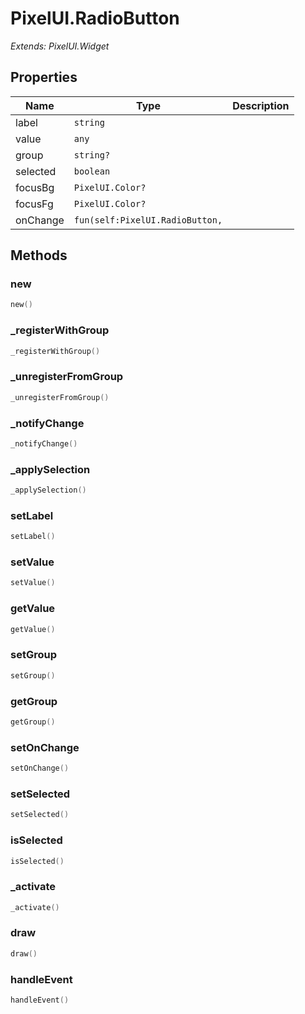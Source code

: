 # PixelUI.RadioButton

*Extends: PixelUI.Widget*

## Properties

| Name | Type | Description |
|------|------|-------------|
| label | `string` |  |
| value | `any` |  |
| group | `string?` |  |
| selected | `boolean` |  |
| focusBg | `PixelUI.Color?` |  |
| focusFg | `PixelUI.Color?` |  |
| onChange | `fun(self:PixelUI.RadioButton,` |  |

## Methods

### new

```lua
new()
```

### _registerWithGroup

```lua
_registerWithGroup()
```

### _unregisterFromGroup

```lua
_unregisterFromGroup()
```

### _notifyChange

```lua
_notifyChange()
```

### _applySelection

```lua
_applySelection()
```

### setLabel

```lua
setLabel()
```

### setValue

```lua
setValue()
```

### getValue

```lua
getValue()
```

### setGroup

```lua
setGroup()
```

### getGroup

```lua
getGroup()
```

### setOnChange

```lua
setOnChange()
```

### setSelected

```lua
setSelected()
```

### isSelected

```lua
isSelected()
```

### _activate

```lua
_activate()
```

### draw

```lua
draw()
```

### handleEvent

```lua
handleEvent()
```

